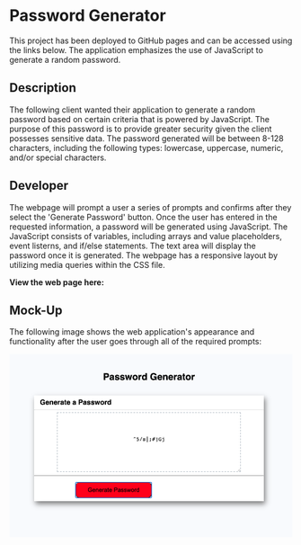 # Password Generator
This project has been deployed to GitHub pages and can be accessed using the links below.  The application emphasizes the use of JavaScript to generate a random password.

## Description
The following client wanted their application to generate a random password based on certain criteria that is powered by JavaScript.  The purpose of this password is to provide greater security given the client possesses sensitive data.  The password generated will be between 8-128 characters, including the following types: lowercase, uppercase, numeric, and/or special characters.

## Developer
The webpage will prompt a user a series of prompts and confirms after they select the 'Generate Password' button.  Once the user has entered in the requested information, a password will be generated using JavaScript.  The JavaScript consists of variables, including arrays and value placeholders, event listerns, and if/else statements.  The text area will display the password once it is generated.  The webpage has a responsive layout by utilizing media queries within the CSS file.  

**View the web page here:** 

## Mock-Up

The following image shows the web application's appearance and functionality after the user goes through all of the required prompts:

![Password Generator](Assets/PasswordGenerator.png)

